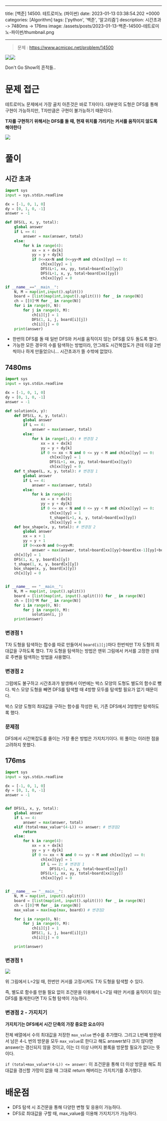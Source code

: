 

---
title: [백준] 14500. 테트로미노 (파이썬)
date: 2023-01-13 03:38:54.202 +0000
categories: [Algorithm]
tags: ['python', '백준', '알고리즘']
description: 시간초과 -> 7480ms -> 176ms
image: /assets/posts/2023-01-13-백준-14500-테트로미노-파이썬/thumbnail.png

---

> 문제 : https://www.acmicpc.net/problem/14500

![](/assets/posts/2023-01-13-백준-14500-테트로미노-파이썬/img0.png)![](/assets/posts/2023-01-13-백준-14500-테트로미노-파이썬/img1.png)

Don't Go Show의 흔적들..

# 문제 접근

테트로미노 문제에서 가장 골치 아픈것은 바로 T자이다.
대부분의 도형은 DFS를 통해 구현이 가능하지만, T자만큼은 구현이 불가능하기 때문이다.

**T자를 구현하기 위해서는 DFS를 돌 때, 현재 위치를 가리키는 커서를 움직이지 않도록 해야한다**

![](/assets/posts/2023-01-13-백준-14500-테트로미노-파이썬/img2.png)

# 풀이

## 시간 초과

```python
import sys
input = sys.stdin.readline

dx = [-1, 0, 1, 0]
dy = [0, 1, 0, -1]
answer = -1

def DFS(L, x, y, total):
    global answer
    if L == 4:
        answer = max(answer, total)
    else:
        for k in range(4):
            xx = x + dx[k]
            yy = y + dy[k]
            if 0<=xx<N and 0<=yy<M and ch[xx][yy] == 0:
                ch[xx][yy] = 1
                DFS(L+1, xx, yy, total+board[xx][yy])
                DFS(L+1, x, y, total+board[xx][yy])
                ch[xx][yy] = 0

if __name__=="__main__":
    N, M = map(int,input().split())
    board = [list(map(int,input().split())) for _ in range(N)]
    ch = [[0]*M for _ in range(N)]
    for i in range(0, N):
        for j in range(0, M):
            ch[i][j] = 1
            DFS(1, i, j, board[i][j])
            ch[i][j] = 0
    print(answer)
```

- 한번의 DFS를 돌 때 일반 DFS와 커서를 움직이지 않는 DFS를 모두 돌도록 했다.
- 가능한 모든 경우의 수를 탐색하는 방법이라, 안그래도 시간복잡도가 큰데 이걸 2번씩이나 하게 만들었으니... 시간초과가 뜰 수밖에 없었다.

## 7480ms

```python
import sys
input = sys.stdin.readline

dx = [-1, 0, 1, 0]
dy = [0, 1, 0, -1]
answer = -1

def solution(x, y):
    def DFS(L, x, y, total):
        global answer
        if L == 4:
            answer = max(answer, total)
        else:
            for k in range(1,4): # 변경점 2
                xx = x + dx[k]
                yy = y + dy[k]
                if 0 <= xx < N and 0 <= yy < M and ch[xx][yy] == 0:
                    ch[xx][yy] = 1
                    DFS(L+1, xx, yy, total+board[xx][yy])
                    ch[xx][yy] = 0
    def t_shape(L, x, y, total): # 변경점 1
        global answer
        if L == 4:
            answer = max(answer, total)
        else:
            for k in range(4):
                xx = x + dx[k]
                yy = y + dy[k]
                if 0 <= xx < N and 0 <= yy < M and ch[xx][yy] == 0:
                    ch[xx][yy] = 1
                    t_shape(L+1, x, y, total+board[xx][yy])
                    ch[xx][yy] = 0                
    def box_shape(x, y, total): # 변경점 2
        global answer
        xx = x + 1
        yy = y + 1
        if 0<=xx<N and 0<=yy<M:
            answer = max(answer, total+board[xx][yy]+board[xx-1][yy]+board[xx][yy-1])
    ch[x][y] = 1
    DFS(1, x, y, board[x][y])
    t_shape(1, x, y, board[x][y])
    box_shape(x, y, board[x][y])
    ch[x][y] = 0


if __name__ == "__main__":
    N, M = map(int, input().split())
    board = [list(map(int, input().split())) for _ in range(N)]
    ch = [[0]*M for _ in range(N)]
    for i in range(0, N):
        for j in range(0, M):
            solution(i, j)
    print(answer)
```

### 변경점 1

T자 도형을 탐색하는 함수를 따로 만들어서 `board[i][j]`마다 한번씩만 T자 도형의 최대값을 구하도록 했다.
T자 도형을 탐색하는 방법은 맨위 그림에서 커서를 고정한 상태로 주변을 탐색하는 방법을 사용했다.

### 변경점 2

그럼에도 불구하고 시간초과가 발생해서 이번에는 박스 모양의 도형도 별도의 함수로 뺐다.
박스 모양 도형을 빼면 DFS를 탐색할 때 4방향 모두를 탐색할 필요가 없기 때문이다.

박스 모양 도형의 최대값을 구하는 함수를 작성한 뒤, 기존 DFS에서 3방향만 탐색하도록 했다.

### 문제점

DFS에서 시간복잡도를 줄이는 가장 좋은 방법은 가지치기이다.
위 풀이는 이러한 점을 고려하지 못했다.

## 176ms

```python
import sys
input = sys.stdin.readline

dx = [-1, 0, 1, 0]
dy = [0, 1, 0, -1]
answer = -1


def DFS(L, x, y, total):
    global answer
    if L == 4:
        answer = max(answer, total)
    elif (total+max_value*(4-L)) <= answer: # 변경점2
        return
    else:
        for k in range(4):
            xx = x + dx[k]
            yy = y + dy[k]
            if 0 <= xx < N and 0 <= yy < M and ch[xx][yy] == 0:
                ch[xx][yy] = 1
                if L == 2: # 변경점 1
                    DFS(L+1, x, y, total+board[xx][yy])
                DFS(L+1, xx, yy, total+board[xx][yy])
                ch[xx][yy] = 0


if __name__ == "__main__":
    N, M = map(int, input().split())
    board = [list(map(int, input().split())) for _ in range(N)]
    ch = [[0]*M for _ in range(N)]
    max_value = max(map(max, board)) # 변경점2

    for i in range(0, N):
        for j in range(0, M):
            ch[i][j] = 1
            DFS(1, i, j, board[i][j])
            ch[i][j] = 0

    print(answer)
```

### 변경점 1

![](/assets/posts/2023-01-13-백준-14500-테트로미노-파이썬/img3.png)

위 그림에서 L=2일 때, 한번만 커서를 고정시켜도 T자 도형을 탐색할 수 있다.

즉, 별도로 함수를 만들 필요 없이 조건문을 이용해서 L=2일 때만 커서를 움직이지 않는 DFS를 돌게한다면 T자 도형 탐색이 가능하다.

### 변경점 2 - 가지치기

**가지치기는 DFS에서 시간 단축의 가장 중요한 요소이다**

전체 배열에서 수의 최대값을 저장한 `max_value` 변수를 추가했다.
그리고 L번째 방문에서 남은 4-L 번의 방문을 모두 `max_value`로 한다고 해도 answer보다 크지 않다면 answer는 갱신되지 않을 것이고, 이는 더 이상 나머지 블록을 방문할 필요가 없다는 뜻이다.

`if (total+max_value*(4-L)) <= answer:` 이 조건문을 통해 더 이상 방문을 해도 최대값을 갱신할 가망이 없을 때 그대로 return 해버리는 가지치기를 추가했다.

# 배운점

- DFS 탐색 시 조건문을 통해 다양한 변형 및 응용이 가능하다.
- DFS로 최대값을 구할 때, max_value를 이용해 가지치기가 가능하다.


        